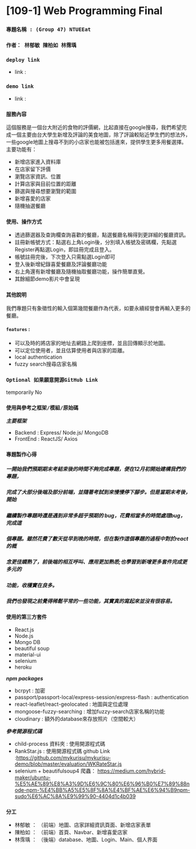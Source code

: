 # [109-1] Web Programming Final

### `專題名稱 : (Group 47) NTUEEat` 
### `作者： 林郁敏 陳柏如 林霈瑀`
### `deploy link`
* link : 

### `demo link`
* link : 

### `服務內容` 

這個服務是一個台大附近的食物的評價網，比起直接在google搜尋，我們希望完成一個主要由台大學生新增及評論的美食地圖，除了評論較貼近學生們的想法外，一些google地圖上搜尋不到的小店家也能被包括進來，提供學生更多用餐選擇。主要功能有：
* 新增店家進入資料庫
* 在店家留下評價
* 瀏覽店家資訊、位置
* 計算店家與目前位置的距離
* 篩選與搜尋想要瀏覽的範圍
* 新增喜愛的店家
* 隨機抽選餐廳


### `使用、操作方式`
* 透過篩選器及查詢欄查詢喜歡的餐廳，點選餐廳名稱得到更詳細的餐廳資訊。
* 註冊新帳號方式：點選右上角Login後，分別填入帳號及密碼欄，先點選Register再點選Login，即註冊完成且登入。
* 帳號註冊完後，下次登入只需點選Login即可
* 登入後新增紀錄喜愛餐廳及評論餐廳功能
* 右上角還有新增餐廳及隨機抽取餐廳功能，操作簡單直覺。
* 其餘細節demo影片中會呈現

### `其他說明`
我們專題只有象徵性的輸入個第幾間餐廳作為代表，如要永續經營會再輸入更多的餐廳。

#### `features` :
* 可以及時的將店家的地址去網路上爬到座標，並且回傳顯示於地圖。
* 可以定位使用者，並且估算使用者與店家的距離。
* local authentication
* fuzzy search搜尋店家名稱

### `Optional 如果願意開源GitHub Link`
temporarily No

### `使用與參考之框架/模組/原始碼`
***主要框架***
* Backend : Express/ Node.js/ MongoDB 
* FrontEnd : ReactJS/ Axios

### `專題製作心得`
##### 一開始我們預期期末考結束後的時間不夠完成專題，便在12月初開始建構我們的專題，
##### 完成了大部分後端及部分前端，並隨著考試到來慢慢停下腳步。但是當期末考後，開始
##### 繼續製作專題時還是遇到非常多超乎預期的 bug，花費相當多的時間處理bug，完成這

##### 個專題。雖然花費了數天從早到晚的時間，但在製作這個專題的過程中對於react的概
##### 念更佳嫻熟了，前後端的相互呼叫、應用更加熟悉;也學習到新增更多套件完成更多元的
##### 功能，收穫實在良多。
##### 我們也發現之前覺得稀鬆平常的一些功能，其實真的寫起來並沒有很容易。

### `使用的第三方套件`
* React.js
* Node.js
* Mongo DB
* beautiful soup
* material-ui
* selenium
* heroku

***npm packages***
* bcrpyt : 加密
* passport/passport-local/express-session/express-flash : authentication
* react-leaflet/react-geolocated : 地圖與定位處理
* mongoose-fuzzy-searching : 增加fuzzy-search店家名稱的功能
* cloudinary : 額外的database來存放照片（空間較大）


***參考開源程式碼***
* child-process 資料夾 : 使用開源程式碼
* RankStar.js : 使用開源程式碼  github Link :https://github.com/mykurisu/mykurisu-demo/blob/master/evaluation/WKRateStar.js
* selenium + beautifulsoup4 爬蟲： https://medium.com/hybrid-maker/ubuntu-%E5%AE%89%E8%A3%9D%E6%9C%80%E6%96%B0%E7%89%88node-npm-%E4%BB%A5%E5%8F%8A%E4%BF%AE%E6%94%B9npm-sudo%E6%AC%8A%E9%99%90-4404d1c4b039

### `分工`
* 林郁敏 ： （前端）地圖、店家詳細資訊頁面、新增店家表單
* 陳柏如 ： （前端）首頁、Navbar、新增喜愛店家
* 林霈瑀 ： （後端）database、地圖、Login、Main、個人界面